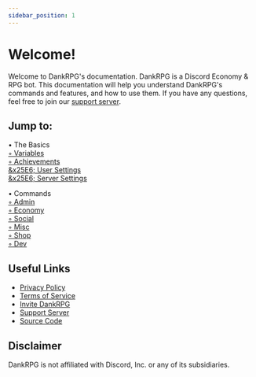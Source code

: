 ```yaml
---
sidebar_position: 1
---
```


# Welcome!
Welcome to DankRPG's documentation. DankRPG is a Discord Economy & RPG bot. This documentation will help you understand DankRPG's commands and features, and how to use them. If you have any questions, feel free to join our [support server](https://discord.com/invite/Cc3xBSpWeB).

## Jump to:

&bullet; The Basics <br />
    [&#x25E6; Variables](https://dankrpg.xyz/docs/The-Basics/variables) <br />
    [&#x25E6; Achievements](https://dankrpg.xyz/docs/The-Basics/achievements) <br />
    [&x25E6; User Settings](https://dankrpg.xyz/docs/The-Basics/user-settings) <br />
    [&x25E6; Server Settings](https://dankrpg.xyz/docs/The-Basics/server-settings) <br />

&bullet; Commands <br />
    [&#x25E6; Admin](https://dankrpg.xyz/docs/Commands/admin) <br />
    [&#x25E6; Economy](https://dankrpg.xyz/docs/Commands/economy) <br />
    [&#x25E6; Social](https://dankrpg.xyz/docs/Commands/social) <br />
    [&#x25E6; Misc](https://dankrpg.xyz/docs/Commands/misc) <br />
    [&#x25E6; Shop](https://dankrpg.xyz/docs/Commands/shop) <br />
    [&#x25E6; Dev](https://dankrpg.xyz/docs/Commands/dev) <br />

## Useful Links
- [Privacy Policy](https://dankrpg.xyz/privacy)
- [Terms of Service](https://dankrpg.xyz/tos)
- [Invite DankRPG](https://dankrpg.xyz/invite)
- [Support Server](https://discord.com/invite/Cc3xBSpWeB)
- [Source Code](https://github.com/Snoozeds/DankRPG)

## Disclaimer
DankRPG is not affiliated with Discord, Inc. or any of its subsidiaries.